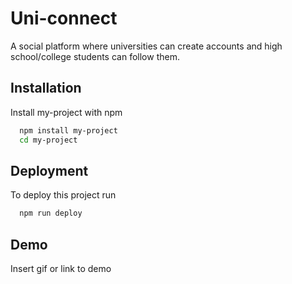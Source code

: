 
# Uni-connect

A social platform where universities can create accounts and high school/college students can follow them.


## Installation

Install my-project with npm

```bash
  npm install my-project
  cd my-project
```
    
## Deployment

To deploy this project run

```bash
  npm run deploy
```


## Demo

Insert gif or link to demo

